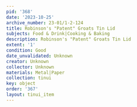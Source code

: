 ```yaml
---
pid: '368'
date: '2023-10-25'
archive_number: 23-01/1-2-124
title: Robinson's "Patent" Groats Tin Lid
subjects: Food & Drink|Cooking & Baking
description: Robinson's "Patent" Groats Tin Lid
extent: '1'
condition: Good
date_unvalidated: Unknown
creator: Unknown
collector: Unknown
materials: Metal|Paper
collection: tinui
key: object
order: '367'
layout: tinui_item
---
```

